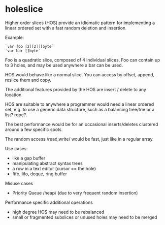 holeslice
=========

Higher order slices (HOS) provide an idiomatic pattern for implementing
a linear ordered set with a fast random deletion and insertion. 

Example:

	`var foo [2][2][]byte`
	`var bar []byte`

Foo is a quadratic slice, composed of 4 individual slices.
Foo can contain up to 3 holes, and may be used anywhere a bar can be used.

HOS would behave like a normal slice. You can access by offset,
append, reslice them and copy.

The additional features provided by the HOS are insert / delete to any location.

HOS are suitable to anywhere a programmer would need a linear ordered set, e.g.
to use a generic data structure, such as a balancing tree/trie or a list? rope?.

The best performance would be for an occasional inserts/deletes clustered around
a few specific spots.

The random access /read,write/ would be fast, just like in a regular array.

Use cases:
 * like a gap buffer
 * manipulating abstract syntax trees
 * a row in a text editor (cursor == the hole)
 * fifo, lifo, deque, ring buffer

Misuse cases
 * Priority Queue /heap/ (due to very frequent random insertion)

Performance specific additional operations
 * high degree HOS may need to be rebalanced
 * small or fragmented subslices or unused holes may need to be merged
